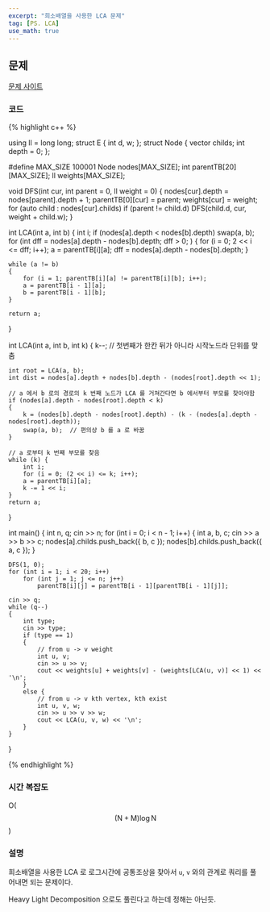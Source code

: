```yaml
---
excerpt: "희소배열을 사용한 LCA 문제"
tag: [PS. LCA]
use_math: true
---
```


## 문제

[문제 사이트](https://www.acmicpc.net/problem/13511)

### 코드

{% highlight c++ %}


using ll = long long;
struct E { int d, w; };
struct Node {
	vector<E> childs;
	int depth = 0;
};

#define MAX_SIZE 100001
Node nodes[MAX_SIZE];
int  parentTB[20][MAX_SIZE];
ll   weights[MAX_SIZE];

void DFS(int cur, int parent = 0, ll weight = 0)
{
	nodes[cur].depth = nodes[parent].depth + 1;
	parentTB[0][cur] = parent;
	weights[cur] = weight;
	for (auto child : nodes[cur].childs)
		if (parent != child.d)
			DFS(child.d, cur, weight + child.w);
}

int LCA(int a, int b)
{
	int i;
	if (nodes[a].depth < nodes[b].depth) swap(a, b);
	for (int dff = nodes[a].depth - nodes[b].depth; dff > 0; )
	{
		for (i = 0; 2 << i <= dff; i++);
		a = parentTB[i][a];
		dff = nodes[a].depth - nodes[b].depth;
	}

	while (a != b)
	{
		for (i = 1; parentTB[i][a] != parentTB[i][b]; i++);
		a = parentTB[i - 1][a];
		b = parentTB[i - 1][b];
	}
	
	return a;
}

int LCA(int a, int b, int k)
{
	k--; // 첫번째가 한칸 뒤가 아니라 시작노드라 단위를 맞춤
	
	int root = LCA(a, b);
	int dist = nodes[a].depth + nodes[b].depth - (nodes[root].depth << 1);
	
	// a 에서 b 로의 경로의 k 번째 노드가 LCA 를 거쳐간다면 b 에서부터 부모를 찾아야함
	if (nodes[a].depth - nodes[root].depth < k)
	{
		k = (nodes[b].depth - nodes[root].depth) - (k - (nodes[a].depth - nodes[root].depth));
		swap(a, b);  // 편의상 b 를 a 로 바꿈
	}
	
	// a 로부터 k 번째 부모를 찾음
	while (k) {
		int i;
		for (i = 0; (2 << i) <= k; i++);
		a = parentTB[i][a];
		k -= 1 << i;
	}
	return a;
}

int main()
{
	int n, q;
	cin >> n;
	for (int i = 0; i < n - 1; i++)
	{
		int a, b, c;
		cin >> a >> b >> c;
		nodes[a].childs.push_back({ b, c });
		nodes[b].childs.push_back({ a, c });
	}
	
	DFS(1, 0);
	for (int i = 1; i < 20; i++)
		for (int j = 1; j <= n; j++)
			parentTB[i][j] = parentTB[i - 1][parentTB[i - 1][j]];
	
	cin >> q;
	while (q--)
	{
		int type;
		cin >> type;
		if (type == 1)
		{
			// from u -> v weight
			int u, v;
			cin >> u >> v;
			cout << weights[u] + weights[v] - (weights[LCA(u, v)] << 1) << '\n';
		}
		else {
			// from u -> v kth vertex, kth exist
			int u, v, w;
			cin >> u >> v >> w;
			cout << LCA(u, v, w) << '\n';
		}
	}
}

{% endhighlight %}


### 시간 복잡도

O($$(\mathrm{N} + \mathrm{M})\log{\mathrm{N}} $$)

### 설명

희소배열을 사용한 LCA 로 로그시간에 공통조상을 찾아서 ```u```, ```v``` 와의 관계로 쿼리를 풀어내면 되는 문제이다.

Heavy Light Decomposition 으로도 풀린다고 하는데 정해는 아닌듯.
